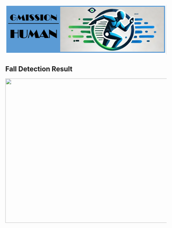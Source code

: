 ![](https://github.com/Harry-KIT/GMISSION-Human/blob/main/assets/logo.png)

## Fall Detection Result
<img src="https://github.com/Harry-KIT/GMISSION-Human/blob/main/assets/detection.gif?raw=true" width="900" height="450">
